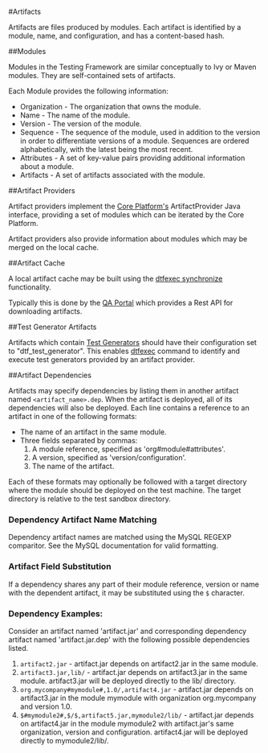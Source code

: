 #Artifacts

Artifacts are files produced by modules. Each artifact is identified by a module, name, and configuration, and has a content-based hash.

##Modules

Modules in the Testing Framework are similar conceptually to Ivy or Maven modules. They are self-contained sets of artifacts.

Each Module provides the following information:

* Organization - The organization that owns the module.
* Name - The name of the module.
* Version - The version of the module.
* Sequence - The sequence of the module, used in addition to the version in order to differentiate versions of a module. Sequences are ordered alphabetically, with the latest being the most recent.
* Attributes - A set of key-value pairs providing additional information about a module.
* Artifacts - A set of artifacts associated with the module.

##Artifact Providers

Artifact providers implement the [Core Platform's](core_platform.md) ArtifactProvider Java interface, providing a set of
modules which can be iterated by the Core Platform.

Artifact providers also provide information about modules which may be merged on the local cache.

##Artifact Cache

A local artifact cache may be built using the [dtfexec synchronize](dtfexec.md#a-user-synchronizes-the-local-artifact-cache) functionality.

Typically this is done by the [QA Portal](qa_portal.md) which provides a Rest API for downloading artifacts.

##Test Generator Artifacts

Artifacts which contain [Test Generators](test_generators.md) should have their configuration set to "dtf_test_generator". This enables 
[dtfexec](dtfexec.md) command to identify and execute test generators provided by an artifact provider.

##Artifact Dependencies

Artifacts may specify dependencies by listing them in another artifact named `<artifact_name>.dep`. When the artifact is deployed, all of its dependencies will also be deployed. Each line contains a reference to an artifact in one of the following formats:

* The name of an artifact in the same module.
* Three fields separated by commas:
	1. A module reference, specified as 'org#module#attributes'.
	2. A version, specified as 'version/configuration'.
	3. The name of the artifact.

Each of these formats may optionally be followed with a target directory where the module should be deployed on the test machine. The target directory is relative to the test sandbox directory.

### Dependency Artifact Name Matching

Dependency artifact names are matched using the MySQL REGEXP comparitor. See the MySQL documentation for valid formatting.

### Artifact Field Substitution

If a dependency shares any part of their module reference, version or name with the dependent artifact, it may be substituted using the `$` character.

### Dependency Examples:

Consider an artifact named 'artifact.jar' and corresponding dependency artifact named 'artifact.jar.dep' with the following possible dependencies listed.

1. `artifact2.jar` - artifact.jar depends on artifact2.jar in the same module.
2. `artifact3.jar,lib/` - artifact.jar depends on artifact3.jar in the same module. artifact3.jar will be deployed directly to the lib/ directory.  
2. `org.mycompany#mymodule#,1.0/,artifact4.jar` - artifact.jar depends on artifact3.jar in the module mymodule with organization org.mycompany and version 1.0.
3. `$#mymodule2#,$/$,artifact5.jar,mymodule2/lib/` - artifact.jar depends on artifact4.jar in the module mymodule2 with artifact.jar's same organization, version and configuration. artifact4.jar will be deployed directly to mymodule2/lib/.

